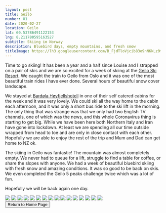 ```yaml
---
layout: post
title: Geilo
number: 81
date: 2020-02-27
location: Geilo
lat: 60.53786491122153
lng: 8.211780595163527
subtitle: Skiing in Norway
description: Bluebird days, empty mountains, and fresh snow
titleImage: https://lh3.googleusercontent.com/B_FjdTloVjcib83o9nNKkLz9tzY3mRG_RQ5fzpqv1tpxBaLnrd0xcBIN3IuskwaPzsIEYGsqcsdOJgqNCpxzC60z1LyYKLHJxRvQa9ZtmCGUWwn1APvUtvpRIw9Pow4y_b3pQmQ08nU=w2400
---
```


Time to go skiing! It has been a year and a half since Louise and I strapped on a pair of skis and we are so excited for a week of skiing at the <a target="_blank" href="https://slaattaskisenter.no/en/">Geilo Ski Resort</a>. 
We caught the train to Geilo from Oslo and it was one of the most beautiful train rides I have ever done. Several hours of beautiful snow cover landscape. 

We stayed at <a target="_blank" href="https://bardola.no/en/">Bardøla Høyfjellshotell</a> in one of their self catered cabins for the week and it was very lovely. We could ski all the way home to the cabin each afternoon, and it was only a short bus ride to the ski lift in the morning. 
The only thing that was strange was that we only had two English TV channels, one of which was the news, and this whole Coronavirus thing is starting to get big. While we have been here both Northern Italy and Iran have gone into lockdown. At least we are spending all our time outside wrapped from head to toe and are only in close contact with each other. Hopefully we are able to enjoy the rest of the trip and Mum and Dad can get home to NZ ok. 

The skiing in Geilo was fantastic! The mountain was almost completely empty. We never had to queue for a lift, struggle to find a table for coffee, or share the slopes with anyone. We had a week of beautiful bluebird skiing with fresh snow and amazing conditions. It was so good to be back on skis. We even completed the Geilo 5 peaks challenge twice which was a lot of fun.

Hopefully we will be back again one day. 

<img src="https://lh3.googleusercontent.com/fmHQzTKOkN4aZUSIUFw4P-l7q649sXmAQHYDrCG6G1I7kqwBN1DjZs8Md7FZkNA_jyLxLkWbyPU8jA185ZwhOxpwPXXIZs1MWU3PYUIM4OQm-MjQYRmIe6t8IlNcGl_1z52HcTGHLbA=w2400" class="image1">
<img src="https://lh3.googleusercontent.com/vKDQYe_zQ-lAuPSG19dse8nswEeL3qpp1xxOpnyJhWLNHpuOHH0lJBpkzqJ9j1cHzI9Dq-CuhW-geaEF4MmVN2G_wnv8bd2qR-xa3ghHmucwWrojxudHUrmi8yM-GnH83fEZLE6gIK4=w2400" class="image1">
<img src="https://lh3.googleusercontent.com/IouuCM0IcmkWkhqtDQ7NwP58SwDeVYA5Pgt87gDbsO_aSWmfvdVdm9gGXlQ3yrcKEqQFnn5vgei0DHkZ90c5FwQ9USBwQsg5keOT2znTrGdsrGCJPO22gc5lkhGFzZJ9-ds0J2uSmWU=w2400" class="image1">
<img src="https://lh3.googleusercontent.com/4tfH336KuRuUVdAWuTpm1JNJToDSKQUZVyJo7uxSD5RrfYD0Q92QxFCkP58F3N6e6z22pHVuDUKxUcL7l0a6qnHuiIF8yEMV6_PajdCeOqJ2BYr9lnPBtBdLR5HFuOjvmpG2_8jy-H0=w2400" class="image4">
<img src="https://lh3.googleusercontent.com/iBAdhl-Hs29ITF_nlNgprj17Q2A4JKoAresdrlvehMFcTr8fa2LuhXDqIqwNjmmek76x06Rp1x2Iiu-bAy-840udc9vItt8Bh5WlcPUv4BXn_TsNs9uELetNRK3Rm7jgItTqhltBzKE=w2400" class="image1">
<img src="https://lh3.googleusercontent.com/kD2sC6v-Vs1kZRd2JTYq5WfW0h0ylgB_rGWpO-Eyet9wxuzwNZ30mCIp3uhkEGeCaWjZqlTvC-eclKaqBXIf3gzVinOPOn7eiPjuTIa1MufzjZw1YVU3PbNOMDclNipZW2XNrdc7lds=w2400" class="image1">
<img src="https://lh3.googleusercontent.com/a1kFIqdS6Bxgd0wcRunxAAFP7jDvRL4ghcSogrQF-ZMJZxCeDKSYn4QJCx-BKcPklIb3rJfcCWLxq46xPvMIexySQYoB7_d357YP7wz7pctVKa7c1t0DxLAeiwW-JwlfIZQKAZR7cj4=w2400" class="image1">
<img src="https://lh3.googleusercontent.com/77smDfgkoSJ5xnp2AL5CbS4ZQ0McS1G3mRtmcOahW89KiX4g4kH0-Y88SSFVUXwZaOR_it3vmrESs5ZVOEZkgNi1mutUQJffR9MzD6KfAgWTNVamYmyvnJI-IV0PPeYT7mmLcHNDsJg=w2400" class="image1">
<img src="https://lh3.googleusercontent.com/YpHcYTaaiKxCMrbnW1R38_YqoaP6S-cXAyhT-Lbwz2-jmSI8nYxThqKLqQ4z7rfqRgmH6e7kR5JDBDcA-ji0fwIC4vk-FVrUk8Jbbtsolc-TomHfY49te41Rt0PYI6c2hLBbgVRHb8Y=w2400" class="image1">
<img src="https://lh3.googleusercontent.com/91m-PqZTBeEtKDmnVKyCfjXP2Jq08bcf6FNag9dCZYa0hmxL_BSuAataHf73ZjTIsPvpjuSxtw16ctYh_D2-8Nd_LaOD-wRW1k-VpVUSKoPHgRX-xQBOXNZrmfdDu_AO3yG7SWYq0So=w2400" class="image1">
<img src="https://lh3.googleusercontent.com/yTJKSPCrCxNTPkoq4JS5vnuDAIoSM2aHs7qW64U74EiXok14_dCEBI29Is5ccZWsGhfIU7F8WqV2UjM30IsKAnyaWF_Ihi3WJHp1Lcnj2GEJBdaHoihOnC53v54yUZnu5soyR2XLsQg=w2400" class="image1">
<img src="https://lh3.googleusercontent.com/-EIIvOIMj08CSmUYgX8YsKcwMhWBZpK5_02LqqKyN3WTS0hagwrrOQEygfqBh0NGSeJzM-4c-hH7E2Kt9gAQ_X1KbJ1EpGwQRpFYqyCEeATgKFfHXxXekxYSqPxOEGgMiYVfK2aX28I=w2400" class="image1">
<img src="https://lh3.googleusercontent.com/-AWWxJsE80nCKvAdNDVrxA-vzlr22eG1S6XUH3m1qFUYLPdiZQmuZldncJ-3eA1Df5odGd6m4zJqZ_nc5lkWu1kJ2Sy2LvekRUgQQ5GQDlJOh4pSGsKw4_sE7oiSb3vuFHeQBU3_fSo=w2400" class="image1">
<img src="https://lh3.googleusercontent.com/0Yu31jDxcRDTM96b8jUrGd2KRmIBNz_ulfdLJcgTfbwtvMQJH3m5wv1p4APCNoMMChLxI9Um0RGpfSbnMvaAZYj1brem-WhzsfcX210SlTcvonTbWzm-Cyo6pgdLvMVsY9US_1cytTU=w2400" class="image1">
<img src="https://lh3.googleusercontent.com/CBLHMD0INSzFyEMnTPjLMPCiBI2WOrioudiSIltmiSbo-nYN4Ytz0u5FFMfSwmAa-FQ52opLgOJL6qSqD4xu7NNROK8eWILy3MrJToUPLJ23o_p_apDfLukmYUwLqkz9jQ-M7_w4Hpk=w2400" class="image1">
<img src="https://lh3.googleusercontent.com/jj25Z7bYw7a0BjHqiWkanKhLErJHLZxtq_bFWe0n_H767rPur2tRImHca43KnD4VC068bfKWyKhXF03U8QkTXklKWo3zcAQZLyXekY1KNrkgDXej1cpbgFbIP8FDbMFs9eyiPQlTArI=w2400" class="image1">


<div class="wrapper">
  <input type="button" class="button" value="Return to Home Page" onclick="self.close()">
</div>
